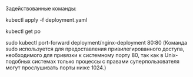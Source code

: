 Задействованные команды:

kubectl apply -f deployment.yaml

kubectl get po

sudo kubectl port-forward deployment/nginx-deployment 80:80 
(Команда sudo используется для предоставления привилегированного доступа, необходимого для привязки к системному порту 80, так как в Unix-подобных системах только процессы с правами суперпользователя могут прослушивать порты ниже 1024.)

